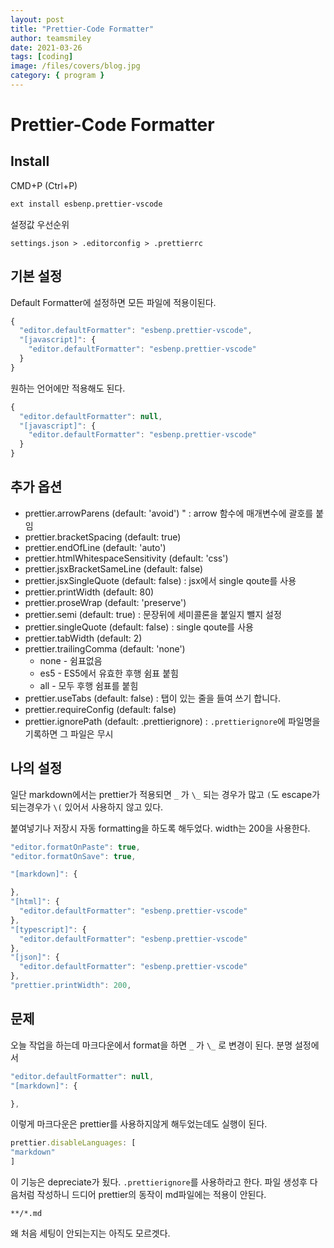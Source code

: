 ```yaml
---
layout: post
title: "Prettier-Code Formatter"
author: teamsmiley
date: 2021-03-26
tags: [coding]
image: /files/covers/blog.jpg
category: { program }
---
```


# Prettier-Code Formatter

## Install

CMD+P \(Ctrl+P\)

```bash
ext install esbenp.prettier-vscode
```

설정값 우선순위

```text
settings.json > .editorconfig > .prettierrc
```

## 기본 설정

Default Formatter에 설정하면 모든 파일에 적용이된다.

```javascript
{
  "editor.defaultFormatter": "esbenp.prettier-vscode",
  "[javascript]": {
    "editor.defaultFormatter": "esbenp.prettier-vscode"
  }
}
```

원하는 언어에만 적용해도 된다.

```javascript
{
  "editor.defaultFormatter": null,
  "[javascript]": {
    "editor.defaultFormatter": "esbenp.prettier-vscode"
  }
}
```

## 추가 옵션

- prettier.arrowParens \(default: 'avoid'\) " : arrow 함수에 매개변수에 괄호를 붙임
- prettier.bracketSpacing \(default: true\)
- prettier.endOfLine \(default: 'auto'\)
- prettier.htmlWhitespaceSensitivity \(default: 'css'\)
- prettier.jsxBracketSameLine \(default: false\)
- prettier.jsxSingleQuote \(default: false\) : jsx에서 single qoute를 사용
- prettier.printWidth \(default: 80\)
- prettier.proseWrap \(default: 'preserve'\)
- prettier.semi \(default: true\) : 문장뒤에 세미콜론을 붙일지 뺄지 설정
- prettier.singleQuote \(default: false\) : single qoute를 사용
- prettier.tabWidth \(default: 2\)
- prettier.trailingComma \(default: 'none'\)
  - none - 쉼표없음
  - es5 - ES5에서 유효한 후행 쉼표 붙힘
  - all - 모두 후행 쉼표를 붙힘
- prettier.useTabs \(default: false\) : 탭이 있는 줄을 들여 쓰기 합니다.
- prettier.requireConfig \(default: false\)
- prettier.ignorePath \(default: .prettierignore\) : `.prettierignore`에 파일명을 기록하면 그 파일은 무시

## 나의 설정

일단 markdown에서는 prettier가 적용되면 `_` 가 `\_` 되는 경우가 많고 `(`도 escape가 되는경우가 `\(` 있어서 사용하지 않고 있다.

붙여넣기나 저장시 자동 formatting을 하도록 해두었다. width는 200을 사용한다.

```javascript
"editor.formatOnPaste": true,
"editor.formatOnSave": true,

"[markdown]": {

},
"[html]": {
  "editor.defaultFormatter": "esbenp.prettier-vscode"
},
"[typescript]": {
  "editor.defaultFormatter": "esbenp.prettier-vscode"
},
"[json]": {
  "editor.defaultFormatter": "esbenp.prettier-vscode"
},
"prettier.printWidth": 200,
```

## 문제

오늘 작업을 하는데 마크다운에서 format을 하면 `_` 가 `\_` 로 변경이 된다. 분명 설정에서

```javascript
"editor.defaultFormatter": null,
"[markdown]": {

},
```

이렇게 마크다운은 prettier를 사용하지않게 해두었는데도 실행이 된다.

```javascript
prettier.disableLanguages: [
"markdown"
]
```

이 기능은 depreciate가 됬다. `.prettierignore`를 사용하라고 한다. 파일 생성후 다음처럼 작성하니 드디어 prettier의 동작이 md파일에는 적용이 안된다.

```
**/*.md
```

왜 처음 세팅이 안되는지는 아직도 모르겟다.
